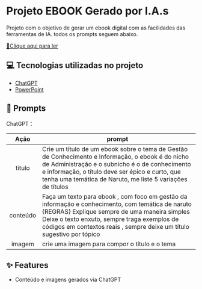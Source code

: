 # Projeto EBOOK Gerado por I.A.s

Projeto com o objetivo de gerar um ebook digital com as facilidades das ferramentas de IA. todos os prompts
seguem abaixo.

<a href="https://github.com/felipeAguiarCode/prompts-recipe-to-create-a-ebook/blob/main/output/ebook%20-%20css%20jedi%20output.pdf" title="View PDF now"> 📕Clique aqui para ler</a>

## 💻 Tecnologias utilizadas no projeto

- [ChatGPT](https://chat.openai.com/) 
- [PowerPoint](https://www.microsoft.com/en/microsoft-365/powerpoint)

## 🧠 Prompts


ChatGPT：

|   Ação   | prompt                                                                                                                                                                                                                                                                         |
| :------: | ------------------------------------------------------------------------------------------------------------------------------------------------------------------------------------------------------------------------------------------------------------------------------ |
|  título  | Crie um título de um ebook sobre o tema de Gestão de Conhecimento e Informação, o ebook é do nicho de Administração e o subnicho é o de conhecimento e informação, o título deve ser épico e curto, que tenha uma temática de Naruto, me liste 5 variações de títulos                                                       |
| conteúdo | Faça um texto para ebook , com foco em gestão da informação e conhecimento, com temática de naruto {REGRAS} Explique sempre de uma maneira simples Deixe o texto enxuto, sempre traga exemplos de códigos em contextos reais , sempre deixe um título sugestivo por tópico |
| imagem | crie uma imagem para compor o título e o tema                                                    |

## ✨ Features

- Conteúdo e imagens gerados via ChatGPT
